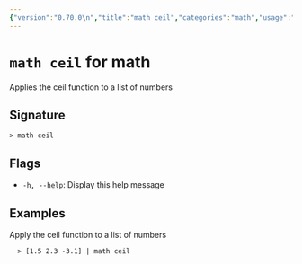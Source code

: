 ```yaml
---
{"version":"0.70.0\n","title":"math ceil","categories":"math","usage":"Applies the ceil function to a list of numbers\n"}
---
```

<!-- THIS FILE IS GENERATED BY update_book_commands.cjs USING NUSHELL'S HELP COMMANDS.
REFRAIN FROM EDITING IT MANUALLY.-->
# <code>math ceil</code> for math

<div class='command-title'>Applies the ceil function to a list of numbers</div>

## Signature

```> math ceil```

## Flags

 * ```-h, --help```: Display this help message
## Examples

  Apply the ceil function to a list of numbers
```shell
  > [1.5 2.3 -3.1] | math ceil
```


